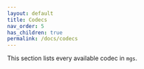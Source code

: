 ```yaml
---
layout: default
title: Codecs
nav_order: 5
has_children: true
permalink: /docs/codecs
---
```


This section lists every available codec in `mgs`.
